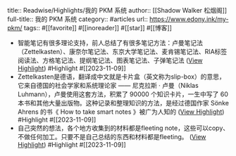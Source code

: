title:: Readwise/Highlights/我的 PKM 系统
author:: [[Shadow Walker 松烟阁]]
full-title:: 我的 PKM 系统
category:: #articles
url:: https://www.edony.ink/my-pkm/
tags:: #[[favorite]] #[[inoreader]] #[[star]] #[[博客]]

- 智能笔记有很多理论支持，前人总结了有很多笔记方法：卢曼笔记法（Zettelkasten）、康奈尔笔记法、东京大学笔记法、麦肯锡笔记法、RIA标签阅读法、方格笔记法、提纲笔记法、图表笔记法、子弹笔记法 ([View Highlight](https://read.readwise.io/read/01herxbdhzt9w4s8abdvqzpqn7)) #Highlight #[[2023-11-09]]
- Zettelkasten是德语，翻译成中文就是卡片盒（英文称为slip-box）的意思，它来自德国的社会学家和系统理论家 —— 尼克拉斯 · 卢曼（Niklas Luhmann），卢曼使用这套方法，积累了 90000 个知识卡片，一生中写了 60 本书和其他大量出版物。这种记录和整理知识的方法，是经过德国作家 Sönke Ahrens 的书《 How to take smart notes 》被广为人知的 ([View Highlight](https://read.readwise.io/read/01herxbqky4gcsbk8jej8hk91d)) #Highlight #[[2023-11-09]]
- 自己突然的想法，各个地方收集到的材料都是fleeting note，这些可以copy、不做任何加工。只要不是自己总结的东西和材料都是fleeting。 ([View Highlight](https://read.readwise.io/read/01herxc2ekhp4jgr543qhymyqm)) #Highlight #[[2023-11-09]]